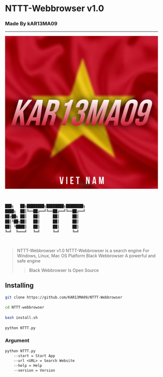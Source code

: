 # NTTT-Webbrowser v1.0
### Made By kAR13MA09

<hr>

<p align="center">

[![NTTT-Webbrowser Logo](./Icon/NTTT-webbrowser-icon.png "Black Webbrowser")](https://github.com/KAR13MA09)

</p><br>

``` txt
███╗   ██╗████████╗████████╗████████╗ 
████╗  ██║╚══██╔══╝╚══██╔══╝╚══██╔══╝ 
██╔██╗ ██║   ██║      ██║      ██║     
██║╚██╗██║   ██║      ██║      ██║  
██║ ╚████║   ██║      ██║      ██║     
╚═╝  ╚═══╝   ╚═╝      ╚═╝      ╚═╝                                          
```
<br>

> NTTT-Webbrowser v1.0
> NTTT-Webbrowser is a search engine
> For Windows, Linux, Mac OS Platform
> Black Webbrowser A powerful and safe engine
>> Black Webbrowser Is Open Source



## Installing
``` bash
git clone https://github.com/KAR13MA09/NTTT-Webbrowser

cd NTTT-webbrowser

bash install.sh

python NTTT.py
```

### Argument
```
python NTTT.py 
    --start = Start App
    --url <URL> = Search Website
    --help = Help
    --version = Version
```
<br>

